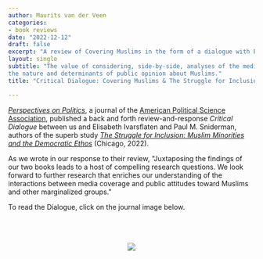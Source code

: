 ```yaml
---
author: Maurits van der Veen
categories:
- book reviews
date: "2022-12-12"
draft: false
excerpt: "A review of Covering Muslims in the form of a dialogue with Elisabeth Ivarsflaten and Paul Sniderman, authors of The Struggle for Inclusion." 
layout: single
subtitle: "The value of considering, side-by-side, analyses of the media coverage of Muslims and of
the nature and determinants of public opinion about Muslims."
title: "Critical Dialogue: Covering Muslims & The Struggle for Inclusion"

---
```


[_Perspectives on Politics_](https://www.cambridge.org/core/journals/perspectives-on-politics), a journal of the [American Political Science Association](www.apsanet.org), published a back and forth review-and-response _Critical Dialogue_ between us and Elisabeth Ivarsflaten and Paul M. Sniderman, authors of the superb study [_The Struggle for Inclusion: Muslim Minorities and the Democratic Ethos_](https://press.uchicago.edu/ucp/books/book/chicago/S/bo115836307.html) (Chicago, 2022). 

As we wrote in our response to their review, "Juxtaposing the findings of our two books leads to a host of compelling research questions. We look forward to further research that enriches our understanding of the interactions between media coverage and public attitudes toward Muslims and other marginalized groups."

To read the Dialogue, click on the journal image below.
<br>
<br>
<br>
<br>

<center>
<a href=https://www.cambridge.org/core/journals/perspectives-on-politics/article/covering-muslims-american-newspapers-in-comparative-perspective-by-erik-bleich-and-a-maurits-van-der-veen-oxford-uk-oxford-university-press-2022-224p-9900-cloth-2995-paper/8FD36AAD6FBD8C7C1ED705C2580FDED9/><img src=Perspective_featured.jpg></a>
</center>
